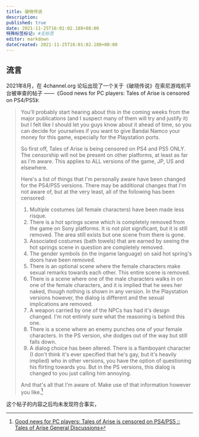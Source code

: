 ```yaml
---
title: 破晓传说
description:
published: true
date: 2021-11-25T16:01:02.188+08:00
特殊标签标记: #无标签
editor: markdown
dateCreated: 2021-11-25T16:01:02.188+08:00
---
```


## 流言

2021年8月，在 4channel.org 论坛出现了一个关于《破晓传说》在索尼游戏机平台被审查的帖子 ——《Good news for PC players: Tales of Arise is censored on PS4/PS5》:

> You'll probably start hearing about this in the coming weeks from the major publications (and I suspect many of them will try and justify it) but I felt like I should let you guys know about it ahead of time, so you can decide for yourselves if you want to give Bandai Namco your money for this game, especially for the Playstation ports.  
>
> So first off, Tales of Arise is being censored on PS4 and PS5 ONLY. The censorship will not be present on other platforms, at least as far as I'm aware. This applies to ALL versions of the game, JP, US and elsewhere.  
>
> Here's a list of things that I'm personally aware have been changed for the PS4/PS5 versions. There may be additional changes that I'm not aware of, but at the very least, all of the following has been censored:  
>
> 1. Multiple costumes (all female characters) have been made less risque.  
> 2. There is a hot springs scene which is completely removed from the game on Sony platforms. It is not plot significant, but it is still removed. The area still exists but one scene from there is gone.  
> 3. Associated costumes (bath towels) that are earned by seeing the hot springs scene in question are completely removed.  
> 4. The gender symbols (in the ingame language) on said hot spring's doors have been removed.  
> 5. There is an optional scene where the female characters make sexual remarks towards each other. This entire scene is removed.  
> 6. There is a scene where one of the male characters walks in on one of the female characters, and it is implied that he sees her naked, though nothing is shown in any version. In the Playstation versions however, the dialog is different and the sexual implications are removed.  
> 7. A weapon carried by one of the NPCs has had it's design changed. I'm not entirely sure what the reasoning is behind this one.  
> 8. There is a scene where an enemy punches one of your female characters. In the PS version, she dodges out of the way but still falls down.  
> 9. A dialog choice has been altered. There is a flamboyant character (I don't think it's ever specified that he's gay, but it's heavily implied) who in other versions, you have the option of questioning his flirting towards you. But in the PS versions, this dialog is changed to you just calling him annoying.  
>
> And that's all that I'm aware of. Make use of that information however you like.[^727]

[^727]: [Good news for PC players: Tales of Arise is censored on PS4/PS5 :: Tales of Arise General Discussions](https://web.archive.org/web/20210816035223/https://steamcommunity.com/app/740130/discussions/0/4897088319056772716)

这个帖子的内容之后均未发现符合事实，
